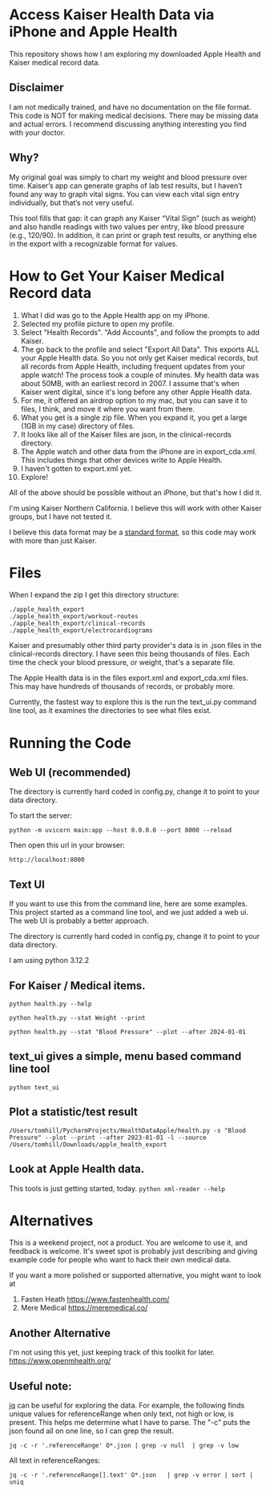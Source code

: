 # Access Kaiser Health Data via iPhone and Apple Health

This repository shows how I am exploring my downloaded Apple Health and Kaiser medical record data. 

## Disclaimer
I am not medically trained, and have no documentation on the file format. This code is NOT for making medical decisions. There may be missing data and actual errors. I recommend discussing anything interesting you find with your doctor.

## Why?
My original goal was simply to chart my weight and blood pressure over time. Kaiser’s app can generate graphs of lab test results, but I haven’t found any way to graph vital signs. You can view each vital sign entry individually, but that’s not very useful.

This tool fills that gap: it can graph any Kaiser “Vital Sign” (such as weight) and also handle readings with two values per entry, like blood pressure (e.g., 120/90). In addition, it can print or graph test results, or anything else in the export with a recognizable format for values.

# How to Get Your Kaiser Medical Record data

1. What I did was go to the Apple Health app on my iPhone. 
2. Selected my profile picture to open my profile. 
2. Select "Health Records". "Add Accounts", and follow the prompts to add Kaiser.
3. The go back to the profile and select "Export All Data". This exports ALL your Apple Health data. So you not only get Kaiser medical records, but all records from Apple Health, including frequent updates from  your apple watch! The process took a couple of minutes. My health data was about 50MB, with an earliest record in 2007.  I assume that's when Kaiser went digital, since it's long before any other Apple Health data.
4. For me, it offered an airdrop option to my mac, but you can save it to files, I think, and move it where you want from there.
5. What you get is a single zip file. When you expand it, you get a large (1GB in my case) directory of files. 
6. It looks like all of the Kaiser files are json, in the clinical-records directory.
7. The Apple watch and other data from the iPhone are in export_cda.xml. This includes things that other devices write to 
   Apple Health.
1. I haven't gotten to export.xml yet.
6. Explore!

All of the above should be possible without an iPhone, but that's how I did it.

I'm using Kaiser Northern California. I believe this will work with other Kaiser groups, but I have not tested it. 

I believe this data format may be a [standard format](https://www.healthit.gov/faq/what-are-differences-between-electronic-medical-records-electronic-health-records-and-personal), so this code may work with more than just Kaiser.

# Files
When I expand the zip I get this directory structure:

```
./apple_health_export
./apple_health_export/workout-routes
./apple_health_export/clinical-records
./apple_health_export/electrocardiograms
```
Kaiser and presumably other third party provider's data is in .json files
in the clinical-records directory. I have seen this being thousands of files.
Each time the check your blood pressure, or weight, that's a separate file.

The Apple Health data is in the files export.xml and export_cda.xml files.
This may have hundreds of thousands of records, or probably more. 

Currently, the fastest way to explore this is the run the text_ui.py 
command line tool, as it examines the directories to see what files exist. 


# Running the Code
## Web UI (recommended)
The directory is currently hard coded in config.py, change it to point to your data directory.

To start the server:
```
python -m uvicorn main:app --host 0.0.0.0 --port 8000 --reload
```
Then open this url in your browser:
```
http://localhost:8000
```

## Text UI
If you want to use this from the command line, here are some examples. This project started as a command line tool,
and we just added a web ui. The web UI is probably a better approach. 

The directory is currently hard coded in config.py, change it to point to your data directory.

I am using python 3.12.2

## For Kaiser / Medical items.
```python health.py --help```

```python health.py --stat Weight --print```

```python health.py --stat "Blood Pressure" --plot --after 2024-01-01```

## text_ui gives a simple, menu based command line tool
```python text_ui```

## Plot a statistic/test result
```
/Users/tomhill/PycharmProjects/HealthDataApple/health.py -s "Blood Pressure" --plot --print --after 2023-01-01 -l --source /Users/tomhill/Downloads/apple_health_export
```

## Look at Apple Health data. 
This tools is just getting started, today.
```python xml-reader --help```


# Alternatives
This is a weekend project, not a product. You are welcome to use it, and feedback is welcome. It's sweet spot is probably just
describing and giving example code for people who want to hack their own medical data. 

If you want a more polished or supported alternative, you might want to look at

1. Fasten Heath https://www.fastenhealth.com/
2. Mere Medical https://meremedical.co/


## Another Alternative
I'm not using this yet, just keeping track of this toolkit for later. https://www.openmhealth.org/

## Useful note:
[jq](https://jqlang.github.io/jq/) can be useful for exploring the data. For example, the following finds
unique values for referenceRange when only text, not high or low, is present. 
This helps me determine what I have to parse. The "-c" puts the json found all
on one line, so I can grep the result.

```jq -c -r '.referenceRange' O*.json | grep -v null  | grep -v low ```

All text in referenceRanges:

```jq -c -r '.referenceRange[].text' O*.json   | grep -v error | sort | uniq```
